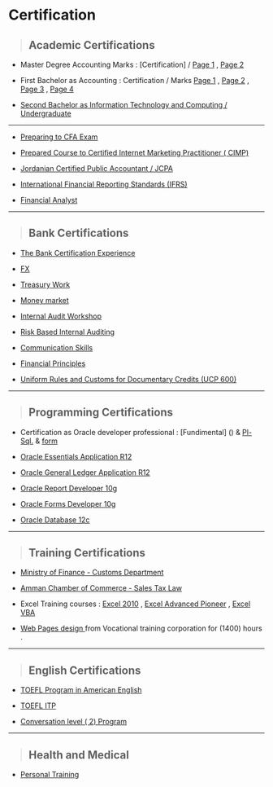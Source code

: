 # Certification



> ## Academic Certifications


- Master Degree Accounting Marks : [Certification]  /  [Page 1](https://github.com/nancyalaswad90/Certifications/blob/main/Master%20Marks%20Page%201.md) , [Page 2](https://github.com/nancyalaswad90/Certifications/blob/main/Page%202.md)



- First Bachelor as Accounting  :  Certification  /   Marks [Page 1](https://github.com/nancyalaswad90/Certifications/blob/main/Accounting%20A%20Page%201%20.md) , [Page 2](https://github.com/nancyalaswad90/Certifications/blob/main/BA%20%20Page%20%202%20.md) , [Page 3](https://github.com/nancyalaswad90/Certifications/blob/main/Ba%20page%203.md) , [Page 4](https://github.com/nancyalaswad90/Certifications/blob/main/BA%20Accountant%20%20page%201.md)


- [Second Bachelor as  Information Technology and Computing / Undergraduate](https://github.com/nancyalaswad90/nancyalaswad90/blob/master/second%20.md)




------------------------------


-  [Preparing to CFA Exam](https://github.com/nancyalaswad90/Certifications/blob/main/Preparing%20to%20CFA%20Exam.md)


- [Prepared Course to Certified Internet Marketing Practitioner ( CIMP)](https://github.com/nancyalaswad90/Certifications/blob/main/Prepared%20Course%20to%20Certified%20Internet%20Marketing%20Practitioner%20(%20CIMP).md)


- [Jordanian Certified Public Accountant / JCPA](https://github.com/nancyalaswad90/Certifications/blob/main/Jordanian%20Certified%20Public%20Accountant%20-%20JCPA.md)


- [International Financial Reporting Standards (IFRS)](https://github.com/nancyalaswad90/Certifications/blob/main/International%20Financial%20Reporting%20Standards%20(IFRS).md)



- [Financial Analyst](https://github.com/nancyalaswad90/Certifications/blob/main/Financial%20Analyst.md)





-----------------------------


> ## Bank Certifications



- [The Bank Certification Experience ](https://github.com/nancyalaswad90/Certifications/blob/main/The%20Bank%20Certification%20Experience%20.md)


- [FX ](https://github.com/nancyalaswad90/Certification-/blob/main/FX.md)


- [Treasury  Work](https://github.com/nancyalaswad90/Certifications/blob/main/Treasury%20%20Work.md)


- [Money market](https://github.com/nancyalaswad90/Certifications/blob/main/Money%20market.md)


- [Internal Audit Workshop](https://github.com/nancyalaswad90/Certifications/blob/main/Internal%20Audit%20Workshop.md)

-  [Risk Based Internal Auditing](https://github.com/nancyalaswad90/Certifications/blob/main/Risk%20Based%20Internal%20Auditing.md)


- [Communication Skills ](https://github.com/nancyalaswad90/Certifications/blob/main/Communication%20Skills%20.md)


-  [Financial Principles](https://github.com/nancyalaswad90/Certifications/blob/main/Financial%20Principles.md)

- [Uniform Rules and Customs for Documentary Credits (UCP 600)](https://github.com/nancyalaswad90/Certifications/blob/main/Uniform%20Rules%20and%20Customs%20for%20Documentary%20Credits%20(UCP%20600).md)




---------------------------

> ## Programming Certifications



- Certification as Oracle developer professional  : [Fundimental] () & [Pl-Sql.]() & [form]()


- [Oracle Essentials Application R12](https://github.com/nancyalaswad90/Certifications/blob/main/Oracle%20Essentials%20Application%20R12.md)



- [Oracle General Ledger Application R12](https://github.com/nancyalaswad90/Certifications/blob/main/Oracle%20General%20Ledger%20Application%20R12.md)


- [Oracle Report Developer 10g](https://github.com/nancyalaswad90/Certifications/blob/main/Oracle%20Report%20Developer%2010g.md)



- [Oracle Forms Developer 10g](https://github.com/nancyalaswad90/Certifications/blob/main/Oracle%20Forms%20Developer%2010g.md)



- [Oracle Database 12c](https://github.com/nancyalaswad90/Certifications/blob/main/Oracle%20Database%2012c.md)




-----------------------------


> ## Training Certifications


- [Ministry of Finance - Customs Department](https://github.com/nancyalaswad90/Certifications/blob/main/Ministry%20of%20Finance%20-%20Customs%20Department.md)


- [Amman Chamber of Commerce - Sales Tax Law](https://github.com/nancyalaswad90/Certifications/blob/main/Amman%20Chamber%20of%20Commerce%20-%20Sales%20Tax%20Law.md)




- Excel Training courses : [Excel 2010](https://github.com/nancyalaswad90/Certifications/blob/main/Excel%202010.md) , [Excel Advanced Pioneer](https://github.com/nancyalaswad90/Certifications/blob/main/Excel%20Advanced%20Pioneer.md) , [Excel VBA](https://github.com/nancyalaswad90/Certifications/blob/main/Excel%20VBA%20.md)


- [Web Pages design ](https://github.com/nancyalaswad90/Certifications/blob/main/web%20Pages%20design%20.md) from Vocational training corporation for (1400) hours  .



-----------------------------


> ## English Certifications 


- [TOEFL Program in American English ](https://github.com/nancyalaswad90/Certifications/blob/main/TOEFL%20Program%20in%20American%20English%20.md)


- [TOEFL ITP](https://github.com/nancyalaswad90/Certifications/blob/main/TOEFL%20ITP.md)

- [Conversation level ( 2) Program](https://github.com/nancyalaswad90/Certifications/blob/main/Conversation%20level%20(%202)%20Program.md)


-----------------------------


> ## Health and Medical




- [Personal Training ](https://github.com/nancyalaswad90/Certifications/blob/main/Health%20and%20Medical.md)


